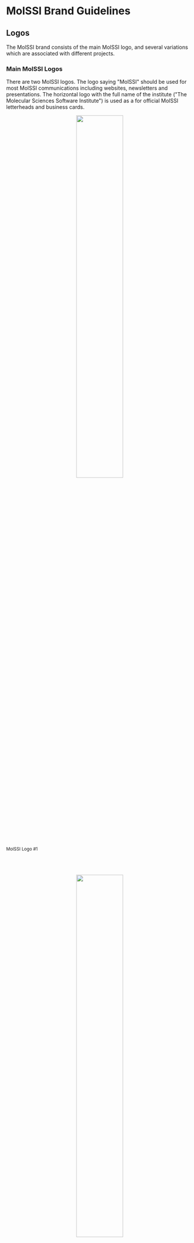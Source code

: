 # MolSSI Brand Guidelines

## Logos
The MolSSI brand consists of the main MolSSI logo, and several variations which are associated with different projects.

### Main MolSSI Logos
There are two MolSSI logos. The logo saying "MolSSI" should  be used for most MolSSI communications including websites, newsletters and presentations. The horizontal logo with the full name of the institute ("The Molecular Sciences Software Institute") is used as a for official MolSSI letterheads and business cards.

<center>
<img src="logos/main_logo/molssi_main_logo.png" width="50%">
</center>
<br><sub> MolSSI Logo #1 </sub>

<br><br>

<center>
<img src="logos/main_logo/molssi_main_horizontal.png" width="50%">
</center>
<br><sub> MolSSI Logo #2 </sub>

### Inverted MolSSI Logos
These versions of the logo should be used in media with dark backgrounds.

<center>
<img src="logos/main_logo/molssi_main_logo_inverted.png" width="50%">
</center>
<br><sub> MolSSI Logo #1 </sub>

<center>
<img src="logos/main_logo/molssi_main_horizontal_inverted.png" width="50%">
</center>
<br><sub> MolSSI Logo #2 </sub>

### Special MolSSI Logos

The MolSSI logo is modified for some special projects. The modification should be done to the "molecule" attached to the 'o' in MolSSI.

<img src="logos/molssi_integral.png" width="50%">
<br><sub> Logo for the MolSSI Integral Reference Project</sub>  

<img src="logos/molssi_sss.jpg" width="50%">
<br><sub> Logo for the MolSSI Education Programs</sub>  

<img src="logos/molsscafe.jpg" width="50%">
<br><sub> Logo for the MolSSI Cafe at HQ</sub>  

<img src="logos/molssi_framework.png" width="50%">
<br><sub> Logo for the MolSSI Framework Project</sub>  

### Project Logos

This section is for MolSSI projects which have their own logos.

<img src="logos/qcarchive/QCArchiveLogo.png" width="50%">
<br><sub>QCArchive main logo</sub>  

## Acknowledging MolSSI Funding
Work funded by MolSSI should acknowledge NSF grant ACI-1547580 on all publications and presentations.

Software fellows publications might use:

> "`Software Fellow Name` was supported by a fellowship from The Molecular Sciences Software Institute under NSF grant OAC-1547580"

## Color Palette
The MolSSI color palette consists of black, gray, and red. The RGB and hex values of these colors are listed below.

![#393536ff](https://placehold.it/100x50/393536ff/000000?text=+) `#393536ff` / `RGB 57, 53, 54`

![#ed1c24ff](https://placehold.it/100x50/ed1c24ff/000000?text=+) `#ed1c24ff` / `RGB 237, 28, 36`

## Typography

MolSSI uses the fonts DIN and DIN Condensed. Both of these can be found in the fonts directory.

DIN Condensed is used for titles and the text in MolSSI main logo #2.

## Presentation Templates

### NSF Site Visit Poster Template
The poster template for the NSF site visit is `powerpoint_template/nsf_site_visit_template.pptx`. Please note that this template has the MolSSI logo, NSF logo (lower right corner), and a spot for the Software Fellow's institution logo (upper left corner). The fonts for this template are DIN and DIN Condensed, which can be found in in the `fonts` directory.

## HTML Email Signature Templates